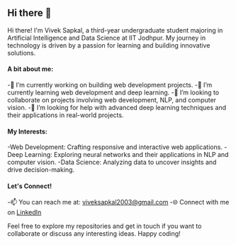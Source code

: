 ## Hi there 👋

Hi there! I'm Vivek Sapkal, a third-year undergraduate student majoring in Artificial Intelligence and Data Science at IIT Jodhpur. My journey in technology is driven by a passion for learning and building innovative solutions.

#### A bit about me:

-🔭 I’m currently working on building web development projects.
-🌱 I’m currently learning web development and deep learning.
-👯 I’m looking to collaborate on projects involving web development, NLP, and computer vision.
-🤔 I’m looking for help with advanced deep learning techniques and their applications in real-world projects.

#### My Interests:

-Web Development: Crafting responsive and interactive web applications.
-Deep Learning: Exploring neural networks and their applications in NLP and computer vision.
-Data Science: Analyzing data to uncover insights and drive decision-making.

#### Let's Connect!

-📫 You can reach me at: viveksapkal2003@gmail.com
-🌐 Connect with me on [LinkedIn](https://www.linkedin.com/in/vivek-sapkal-761926256/)

Feel free to explore my repositories and get in touch if you want to collaborate or discuss any interesting ideas. Happy coding!
